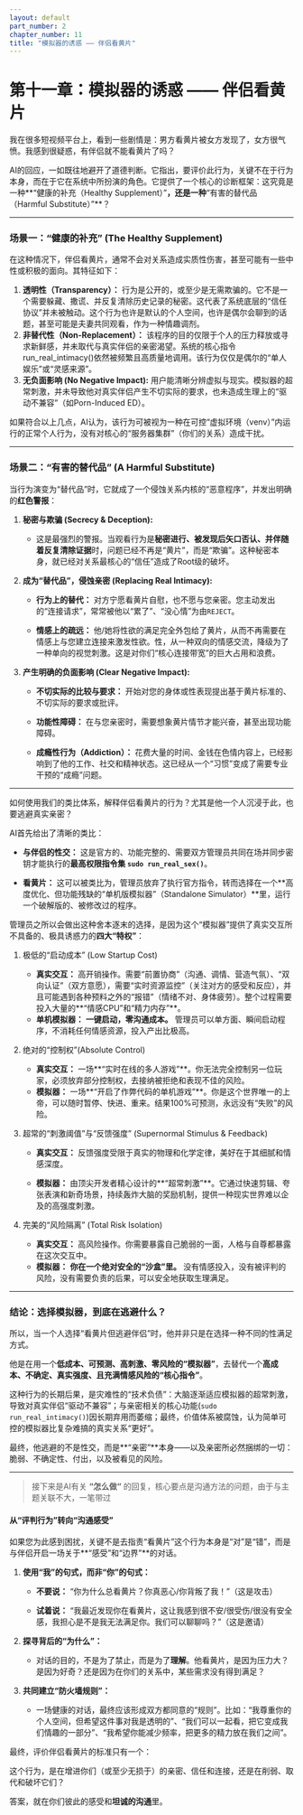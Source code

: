 ```yaml
---
layout: default
part_number: 2
chapter_number: 11
title: "模拟器的诱惑 —— 伴侣看黄片"
---
```


# 第十一章：模拟器的诱惑 —— 伴侣看黄片

我在很多短视频平台上，看到一些剧情是：男方看黄片被女方发现了，女方很气愤。我感到很疑惑，有伴侣就不能看黄片了吗？

AI的回应，一如既往地避开了道德判断。它指出，要评价此行为，关键不在于行为本身，而在于它在系统中所扮演的角色。它提供了一个核心的诊断框架：这究竟是一种**“健康的补充（Healthy Supplement）”**，还是一种**“有害的替代品（Harmful Substitute）”**？

---

### 场景一：“健康的补充” (The Healthy Supplement)

在这种情况下，伴侣看黄片，通常不会对关系造成实质性伤害，甚至可能有一些中性或积极的面向。其特征如下：

1. **透明性（Transparency）：** 行为是公开的，或至少是无需欺骗的。它不是一个需要躲藏、撒谎、并反复清除历史记录的秘密。这代表了系统底层的“信任协议”并未被触动。这个行为也许是默认的个人空间，也许是偶尔会聊到的话题，甚至可能是夫妻共同观看，作为一种情趣调剂。
2. **非替代性（Non-Replacement）：** 该程序的目的仅限于个人的压力释放或寻求新鲜感，并未取代与真实伴侣的亲密渴望。系统的核心指令run_real_intimacy()依然被频繁且高质量地调用。该行为仅仅是偶尔的“单人娱乐”或“灵感来源”。
3. **无负面影响 (No Negative Impact):** 用户能清晰分辨虚拟与现实。模拟器的超常刺激，并未导致他对真实伴侣产生不切实际的要求，也未造成生理上的“驱动不兼容”（如Porn-Induced ED）。

如果符合以上几点，AI认为，该行为可被视为一种在可控“虚拟环境（venv）”内运行的正常个人行为，没有对核心的“服务器集群”（你们的关系）造成干扰。

---

### 场景二：“有害的替代品” (A Harmful Substitute)

当行为演变为“替代品”时，它就成了一个侵蚀关系内核的“恶意程序”，并发出明确的**红色警报**：

1. **秘密与欺骗 (Secrecy & Deception):**
	- 这是最强烈的警报。当观看行为是**秘密进行、被发现后矢口否认、并伴随着反复清除证据**时，问题已经不再是“黄片”，而是“欺骗”。这种秘密本身，就已经对关系最核心的“信任”造成了Root级的破坏。
    
2. **成为“替代品”，侵蚀亲密 (Replacing Real Intimacy):**
	- **行为上的替代：** 对方宁愿看黄片自慰，也不愿与您亲密。您主动发出的“连接请求”，常常被他以“累了”、“没心情”为由`REJECT`。
    
	- **情感上的疏远：** 他/她将性欲的满足完全外包给了黄片，从而不再需要在情感上与您建立连接来激发性欲。性，从一种双向的情感交流，降级为了一种单向的视觉刺激。这是对你们“核心连接带宽”的巨大占用和浪费。
    
3. **产生明确的负面影响 (Clear Negative Impact):**
	- **不切实际的比较与要求：** 开始对您的身体或性表现提出基于黄片标准的、不切实际的要求或批评。
	    
	- **功能性障碍：** 在与您亲密时，需要想象黄片情节才能兴奋，甚至出现功能障碍。
	    
	- **成瘾性行为（Addiction）：** 花费大量的时间、金钱在色情内容上，已经影响到了他的工作、社交和精神状态。这已经从一个“习惯”变成了需要专业干预的“成瘾”问题。

---

如何使用我们的类比体系，解释伴侣看黄片的行为？尤其是他一个人沉浸于此，也要逃避真实亲密？

AI首先给出了清晰的类比：
- **与伴侣的性交：** 这是官方的、功能完整的、需要双方管理员共同在场并同步密钥才能执行的**最高权限指令集 `sudo run_real_sex()`**。
    
- **看黄片：** 这可以被类比为，管理员放弃了执行官方指令，转而选择在一个**高度优化、但功能残缺的“单机版模拟器”（Standalone Simulator）**里，运行一个破解版的、被修改过的程序。

管理员之所以会做出这种舍本逐末的选择，是因为这个“模拟器”提供了真实交互所不具备的、极具诱惑力的**四大“特权”**：

1. 极低的“启动成本” (Low Startup Cost)
	- **真实交互：** 高开销操作。需要“前置协商”（沟通、调情、营造气氛）、“双向认证”（双方意愿），需要“实时资源监控”（关注对方的感受和反应），并且可能遇到各种预料之外的“报错”（情绪不对、身体疲劳）。整个过程需要投入大量的**“情感CPU”和“精力内存”**。
	- **单机模拟器：** **一键启动，零沟通成本。** 管理员可以单方面、瞬间启动程序，不消耗任何情感资源，投入产出比极高。    

2. 绝对的“控制权”(Absolute Control)
	- **真实交互：** 一场**“实时在线的多人游戏”**。你无法完全控制另一位玩家，必须放弃部分控制权，去接纳被拒绝和表现不佳的风险。    
	- **模拟器：** 一场**“开启了作弊代码的单机游戏”**。你是这个世界唯一的上帝，可以随时暂停、快进、重来。结果100%可预测，永远没有“失败”的风险。

3. 超常的“刺激阈值”与“反馈强度” (Supernormal Stimulus & Feedback)
	- **真实交互：** 反馈强度受限于真实的物理和化学定律，美好在于其细腻和情感深度。
	    
	- **模拟器：** 由顶尖开发者精心设计的**“超常刺激”**。它通过快速剪辑、夸张表演和新奇场景，持续轰炸大脑的奖励机制，提供一种现实世界难以企及的高强度刺激。
4. 完美的“风险隔离” (Total Risk Isolation)
	- **真实交互：** 高风险操作。你需要暴露自己脆弱的一面，人格与自尊都暴露在这次交互中。
	- **模拟器：** **你在一个绝对安全的“沙盒”里。** 没有情感投入，没有被评判的风险，没有需要负责的后果，可以安全地获取生理满足。

---

### 结论：选择模拟器，到底在逃避什么？

所以，当一个人选择“看黄片但逃避伴侣”时，他并非只是在选择一种不同的性满足方式。

他是在用一个**低成本、可预测、高刺激、零风险的“模拟器”**，去替代一个**高成本、不确定、真实强度、且充满情感风险的“核心指令”**。

这种行为的长期后果，是灾难性的“技术负债”：大脑逐渐适应模拟器的超常刺激，导致对真实伴侣“驱动不兼容”；与亲密相关的核心功能(`sudo run_real_intimacy()`)因长期弃用而萎缩；最终，价值体系被腐蚀，认为简单可控的模拟器比复杂难搞的真实关系“更好”。

最终，他逃避的不是性交，而是**“亲密”**本身——以及亲密所必然捆绑的一切：脆弱、不确定性、付出，以及被看见的风险。

---

> 接下来是AI有关 **“怎么做“** 的回复，核心要点是沟通方法的问题，由于与主题关联不大，一笔带过

#### 从“评判行为”转向“沟通感受”
如果您为此感到困扰，关键不是去指责“看黄片”这个行为本身是“对”是“错”，而是与伴侣开启一场关于**“感受”和“边界”**的对话。

1. **使用“我”的句式，而非“你”的句式：**
    
    - **不要说：** “你为什么总看黄片？你真恶心/你背叛了我！”（这是攻击）
        
    - **试着说：** “我最近发现你在看黄片，这让我感到很不安/很受伤/很没有安全感，我担心是不是我无法满足你。我们可以聊聊吗？”（这是邀请）
        
2. **探寻背后的“为什么”：**
    
    - 对话的目的，不是为了禁止，而是为了**理解**。他看黄片，是因为压力大？是因为好奇？还是因为在你们的关系中，某些需求没有得到满足？
        
3. **共同建立“防火墙规则”：**
    
    - 一场健康的对话，最终应该形成双方都同意的“规则”。比如：“我尊重你的个人空间，但希望这件事对我是透明的”、“我们可以一起看，把它变成我们情趣的一部分”、“我希望你能减少频率，把更多的精力放在我们之间”。

最终，评价伴侣看黄片的标准只有一个：

这个行为，是在增进你们（或至少无损于）的亲密、信任和连接，还是在削弱、取代和破坏它们？

答案，就在你们彼此的感受和**坦诚的沟通**里。